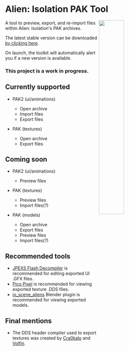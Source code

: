 # Alien: Isolation PAK Tool

<img src="https://i.imgur.com/CNAPK4r.png" align="right" width="40%">

A tool to preview, export, and re-import files within Alien: Isolation's PAK archives.

The latest stable version can be downloaded [by clicking here](https://github.com/MattFiler/AlienPAK/raw/master/AlienPAK.exe).

On launch, the toolkit will automatically alert you if a new version is available.

### This project is a work in progress.

## Currently supported

- PAK2 (ui/animations)
  - Open archive
  - Import files
  - Export files
  
- PAK (textures)
  - Open archive
  - Export files

## Coming soon

- PAK2 (ui/animations)
  - Preview files

- PAK (textures)
  - Preview files
  - Import files(?)
  
- PAK (models)
  - Open archive
  - Export files
  - Preview files
  - Import files(?)


## Recommended tools

 * [JPEXS Flash Decompiler](https://github.com/jindrapetrik/jpexs-decompiler) is recommended for editing exported UI .GFX files.
 * [Pico Pixel](https://pixelandpolygon.com/) is recommended for viewing exported texture .DDS files.
 * [io_scene_aliens](https://forum.xentax.com/viewtopic.php?t=12079&start=90#p103131) Blender plugin is recommended for viewing exported models.


## Final mentions

 * The DDS header compiler used to export textures was created by [Cra0kalo](https://github.com/cra0kalo) and [Volfin](https://github.com/volfin). 